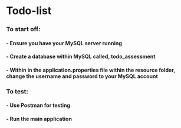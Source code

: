 # Todo-list

### To start off: 
#### - Ensure you have your MySQL server running 
#### - Create a database within MySQL called, todo_assessment
#### - Within in the application.properties file within the resource folder, change the username and password to your MySQL account 

### To test: 
#### - Use Postman for testing
#### - Run the main application

